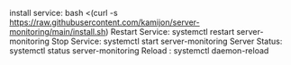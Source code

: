 install service: bash <(curl -s https://raw.githubusercontent.com/kamijon/server-monitoring/main/install.sh)
Restart Service: systemctl restart server-monitoring
Stop Service: systemctl start server-monitoring
Server Status: systemctl status server-monitoring
Reload : systemctl daemon-reload
